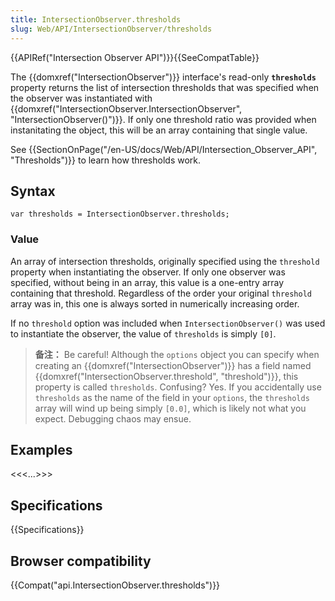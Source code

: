 ```yaml
---
title: IntersectionObserver.thresholds
slug: Web/API/IntersectionObserver/thresholds
---
```


{{APIRef("Intersection Observer API")}}{{SeeCompatTable}}

The {{domxref("IntersectionObserver")}} interface's read-only **`thresholds`** property returns the list of intersection thresholds that was specified when the observer was instantiated with {{domxref("IntersectionObserver.IntersectionObserver", "IntersectionObserver()")}}. If only one threshold ratio was provided when instanitating the object, this will be an array containing that single value.

See {{SectionOnPage("/en-US/docs/Web/API/Intersection_Observer_API", "Thresholds")}} to learn how thresholds work.

## Syntax

```
var thresholds = IntersectionObserver.thresholds;
```

### Value

An array of intersection thresholds, originally specified using the `threshold` property when instantiating the observer. If only one observer was specified, without being in an array, this value is a one-entry array containing that threshold. Regardless of the order your original `threshold` array was in, this one is always sorted in numerically increasing order.

If no `threshold` option was included when `IntersectionObserver()` was used to instantiate the observer, the value of `thresholds` is simply `[0]`.

> **备注：** Be careful! Although the `options` object you can specify when creating an {{domxref("IntersectionObserver")}} has a field named {{domxref("IntersectionObserver.threshold", "threshold")}}, this property is called `thresholds`. Confusing? Yes. If you accidentally use `thresholds` as the name of the field in your `options`, the `thresholds` array will wind up being simply `[0.0]`, which is likely not what you expect. Debugging chaos may ensue.

## Examples

<<<...>>>

## Specifications

{{Specifications}}

## Browser compatibility

{{Compat("api.IntersectionObserver.thresholds")}}
